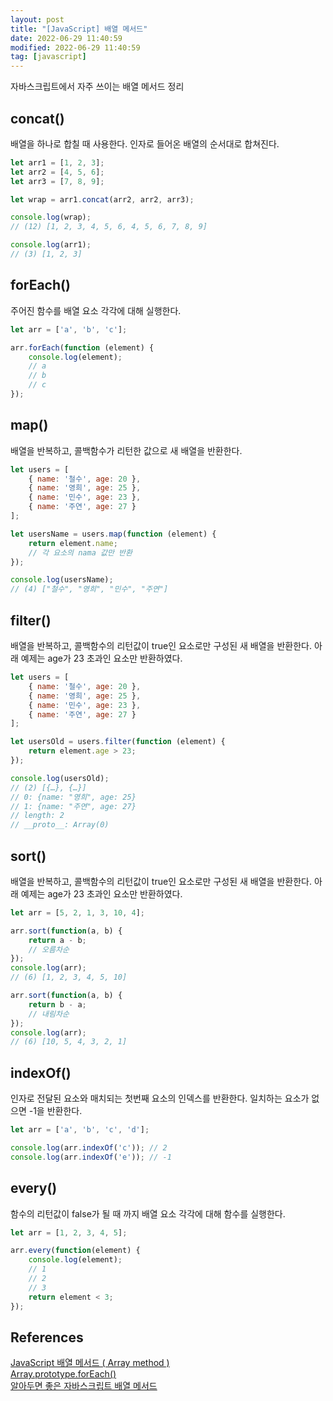 ```yaml
---
layout: post
title: "[JavaScript] 배열 메서드"
date: 2022-06-29 11:40:59
modified: 2022-06-29 11:40:59
tag: [javascript]
---
```


자바스크립트에서 자주 쓰이는 배열 메서드 정리

## concat()
배열을 하나로 합칠 때 사용한다. 인자로 들어온 배열의 순서대로 합쳐진다.

```javascript
let arr1 = [1, 2, 3];
let arr2 = [4, 5, 6];
let arr3 = [7, 8, 9];

let wrap = arr1.concat(arr2, arr2, arr3);

console.log(wrap);
// (12) [1, 2, 3, 4, 5, 6, 4, 5, 6, 7, 8, 9]

console.log(arr1);
// (3) [1, 2, 3]
```

## forEach()
주어진 함수를 배열 요소 각각에 대해 실행한다.

```javascript
let arr = ['a', 'b', 'c'];

arr.forEach(function (element) {
    console.log(element);
    // a
    // b
    // c
});
```

## map()
배열을 반복하고, 콜백함수가 리턴한 값으로 새 배열을 반환한다.

```javascript
let users = [
    { name: '철수', age: 20 },
    { name: '영희', age: 25 },
    { name: '민수', age: 23 },
    { name: '주연', age: 27 }
];

let usersName = users.map(function (element) {
    return element.name;
    // 각 요소의 nama 값만 반환
});

console.log(usersName);
// (4) ["철수", "영희", "민수", "주연"]
```

## filter()
배열을 반복하고, 콜백함수의 리턴값이 true인 요소로만 구성된 새 배열을 반환한다. 아래 예제는 age가 23 초과인 요소만 반환하였다.

```javascript
let users = [
    { name: '철수', age: 20 },
    { name: '영희', age: 25 },
    { name: '민수', age: 23 },
    { name: '주연', age: 27 }
];

let usersOld = users.filter(function (element) {
    return element.age > 23;
});

console.log(usersOld);
// (2) [{…}, {…}]
// 0: {name: "영희", age: 25}
// 1: {name: "주연", age: 27}
// length: 2
// __proto__: Array(0)
```

## sort()
배열을 반복하고, 콜백함수의 리턴값이 true인 요소로만 구성된 새 배열을 반환한다. 아래 예제는 age가 23 초과인 요소만 반환하였다.

```javascript
let arr = [5, 2, 1, 3, 10, 4];

arr.sort(function(a, b) {
    return a - b;
    // 오름차순
});
console.log(arr);
// (6) [1, 2, 3, 4, 5, 10]

arr.sort(function(a, b) {
    return b - a;
    // 내림차순
});
console.log(arr);
// (6) [10, 5, 4, 3, 2, 1]
```

## indexOf()
인자로 전달된 요소와 매치되는 첫번째 요소의 인덱스를 반환한다. 일치하는 요소가 없으면 -1을 반환한다.

```javascript
let arr = ['a', 'b', 'c', 'd'];

console.log(arr.indexOf('c')); // 2
console.log(arr.indexOf('e')); // -1
```

## every()
함수의 리턴값이 false가 될 때 까지 배열 요소 각각에 대해 함수를 실행한다.

```javascript
let arr = [1, 2, 3, 4, 5];

arr.every(function(element) {
    console.log(element);
    // 1
    // 2
    // 3
    return element < 3;
});
```

## References
[JavaScript 배열 메서드 ( Array method )](https://takeuu.tistory.com/102)  
[Array.prototype.forEach()](https://developer.mozilla.org/ko/docs/Web/JavaScript/Reference/Global_Objects/Array/forEach)  
[알아두면 좋은 자바스크립트 배열 메서드](https://medium.com/@ryuhangyeong00/알아두면-좋은-자바스크립트-배열-메서드-7cd469de880c)
